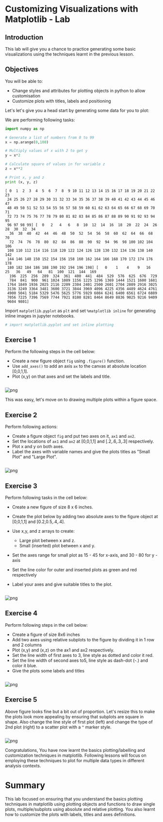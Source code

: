 
# Customizing Visualizations with Matplotlib - Lab

## Introduction

This lab will give you a chance to practice generating some basic visualizations using the techniques learnt in the previous lesson. 

## Objectives
You will be able to:
* Change styles and attributes for plotting objects in python to allow customisation
* Customize plots with titles, labels and positioning

Let's let's give you a head start by generating some data for you to plot:

We are performing following tasks:


```python
import numpy as np

# Generate a list of numbers from 0 to 99
x = np.arange(0,100)

# Multiply values of x with 2 to get y
y = x*2

# Calculate square of values in for variable z
z = x**2

# Print x, y and z
print (x, y, z)
```

    [ 0  1  2  3  4  5  6  7  8  9 10 11 12 13 14 15 16 17 18 19 20 21 22 23
     24 25 26 27 28 29 30 31 32 33 34 35 36 37 38 39 40 41 42 43 44 45 46 47
     48 49 50 51 52 53 54 55 56 57 58 59 60 61 62 63 64 65 66 67 68 69 70 71
     72 73 74 75 76 77 78 79 80 81 82 83 84 85 86 87 88 89 90 91 92 93 94 95
     96 97 98 99] [  0   2   4   6   8  10  12  14  16  18  20  22  24  26  28  30  32  34
      36  38  40  42  44  46  48  50  52  54  56  58  60  62  64  66  68  70
      72  74  76  78  80  82  84  86  88  90  92  94  96  98 100 102 104 106
     108 110 112 114 116 118 120 122 124 126 128 130 132 134 136 138 140 142
     144 146 148 150 152 154 156 158 160 162 164 166 168 170 172 174 176 178
     180 182 184 186 188 190 192 194 196 198] [   0    1    4    9   16   25   36   49   64   81  100  121  144  169
      196  225  256  289  324  361  400  441  484  529  576  625  676  729
      784  841  900  961 1024 1089 1156 1225 1296 1369 1444 1521 1600 1681
     1764 1849 1936 2025 2116 2209 2304 2401 2500 2601 2704 2809 2916 3025
     3136 3249 3364 3481 3600 3721 3844 3969 4096 4225 4356 4489 4624 4761
     4900 5041 5184 5329 5476 5625 5776 5929 6084 6241 6400 6561 6724 6889
     7056 7225 7396 7569 7744 7921 8100 8281 8464 8649 8836 9025 9216 9409
     9604 9801]


Import `matplotlib.pyplot` as `plt` and set `%matplotlib inline`  for generating inline images in jupyter notebooks. 


```python
# import matplotlib.pyplot and set inline plotting 

```

## Exercise 1

Perform the following steps in the cell below:

* Create a new figure object `fig` using `.figure()` function.
* Use `add_axes()` to add an axis `ax` to the canvas at absolute location [0,0,1,1].
* Plot (x,y) on that axes and set the labels and title. 


```python

```


![png](index_files/index_5_0.png)


This was easy, let's move on to drawing multiple plots within a figure space. 

## Exercise 2

Perform following actions:

* Create a figure object `fig` and put two axes on it, `ax1` and `ax2`. 
* Set the locations of `ax1` and `ax2` at [0,0,1,1] and [.2,.6,.3,.3] respectively.
* Plot x and y on both axes. 
* Label the axes with variable names and give the plots titles as "Small Plot" and "Large Plot". 


```python

```


![png](index_files/index_7_0.png)


## Exercise 3

Perform following tasks in the cell below:

* Create a new figure of size 8 x 6 inches. 
* Create the plot below by adding two absolute axes to the figure object at [0,0,1,1] and [0.2,0.5,.4,.4].

* Use x,y, and z arrays to create:
    * Large plot between x and z. 
    * Small (inserted) plot between x and y. 

* Set the axes range for small plot as 15 - 45 for x-axis, and 30 - 80 for y -axis
* Set the line color for outer and inserted plots as green and red respectively
* Label your axes and give suitable titles to the plot.




```python

```


![png](index_files/index_9_0.png)


## Exercise 4

Perform following steps in the cell below:

* Create a figure of size 8x6 inches
* Add two axes using relative subplots to the figure by dividing it in 1 row and 2 columns
* Plot (x,y) and (x,z) on the ax1 and ax2 respectively. 
* Set the line width of first axes to 3, line style as dotted and color it red.
* Set the line width of second axes to5, line style as dash-dot (-.) and color it blue.
* Give the plots some labels and titles


```python

```


![png](index_files/index_11_0.png)


## Exercise 5

Above figure looks fine but a bit out of proportion. Let's resize this to make the plots look more appealing by ensuring that subplots are square in shape. Also change the line style of first plot (left) and change the type of 2nd plot (right) to a scatter plot with a `^` marker style.


```python

```


![png](index_files/index_13_0.png)


Congratulations, You have now learnt the basics plotting/labelling and customization techniques in matplotlib. Following lessons will focus on employing these techniques to plot for multiple data types in different analysis contexts. 


# Summary 

This lab focused on ensuring that you understand the basics plotting techniques in matplotlib using plotting objects and functions to draw single plots, multiple/subplots using absolute and relative plotting. You also learnt how to customize the plots with labels, titles and axes definitions. 
